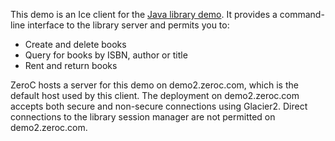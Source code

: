 This demo is an Ice client for the [Java library demo][1]. It provides
a command-line interface to the library server and permits you to:

  - Create and delete books
  - Query for books by ISBN, author or title
  - Rent and return books

ZeroC hosts a server for this demo on demo2.zeroc.com, which is the
default host used by this client. The deployment on demo2.zeroc.com
accepts both secure and non-secure connections using Glacier2. Direct
connections to the library session manager are not permitted on
demo2.zeroc.com.

[1]: ../../../java/Database/library
